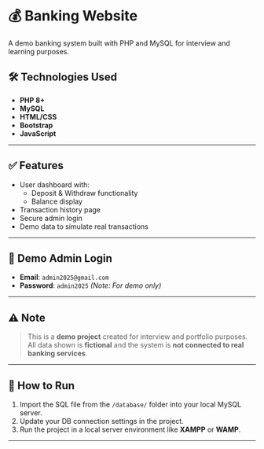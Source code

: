 # 💰 Banking Website

A demo banking system built with PHP and MySQL for interview and learning purposes.

## 🛠️ Technologies Used
- **PHP 8+**
- **MySQL**
- **HTML/CSS**
- **Bootstrap**
- **JavaScript**

---

## ✅ Features
- User dashboard with:
  - Deposit & Withdraw functionality
  - Balance display
- Transaction history page
- Secure admin login
- Demo data to simulate real transactions

---

## 👤 Demo Admin Login
- **Email**: `admin2025@gmail.com`  
- **Password**: `admin2025` *(Note: For demo only)*

---

## ⚠️ Note
> This is a **demo project** created for interview and portfolio purposes.  
> All data shown is **fictional** and the system is **not connected to real banking services**.

---

## 🧰 How to Run
1. Import the SQL file from the `/database/` folder into your local MySQL server.
2. Update your DB connection settings in the project.
3. Run the project in a local server environment like **XAMPP** or **WAMP**.

---
